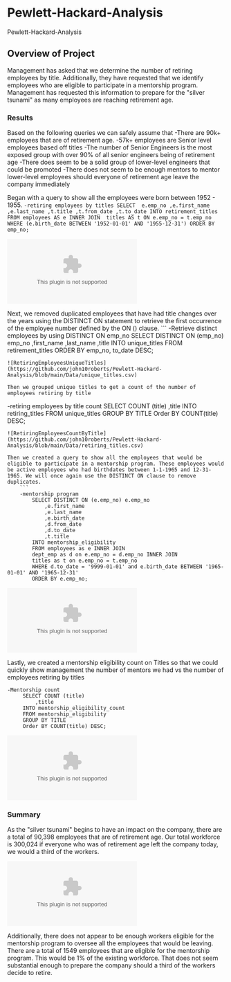 # Pewlett-Hackard-Analysis
 Pewlett-Hackard-Analysis

 ## Overview of Project
Management has asked that we determine the number of retiring employees by title. Additionally, they have requested that we identify employees who are eligible to participate in a mentorship program. Management has requested this information to prepare for the "silver tsunami" as many employees are reaching retirement age. 

### Results
Based on the following queries we can safely assume that 
-There are 90k+ employees that are of retirement age.
-57k+ employees are Senior level employees based off titles
-The number of Senior Engineers is the most exposed group with over 90% of all senior engineers being of retirement age
-There does seem to be a solid group of lower-level engineers that could be promoted
-There does not seem to be enough mentors to mentor lower-level employees should everyone of retirement age leave the company immediately

Began with a query to show all the employees were born between 1952 - 1955. 
    ```
    -retiring employees by titles
        SELECT  e.emp_no
            ,e.first_name
            ,e.last_name
            ,t.title
            ,t.from_date
            ,t.to_date
        INTO retirement_titles      
        FROM employees AS e INNER JOIN 
        titles AS t ON e.emp_no = t.emp_no
        WHERE (e.birth_date BETWEEN '1952-01-01' AND '1955-12-31')
        ORDER BY emp_no;
    ```
    
![RetiringEmployeesByTitle](https://github.com/john10roberts/Pewlett-Hackard-Analysis/blob/main/Data/retirement_titles.csv)

Next, we removed duplicated employees that have had title changes over the years using the DISTINCT ON statement to retrieve the first occurrence of the employee number defined by the ON () clause.
       ```
       -Retrieve distinct employees by using DISTINCT ON emp_no
            SELECT DISTINCT ON (emp_no) emp_no
                ,first_name
                ,last_name
                ,title
            INTO unique_titles
            FROM retirement_titles
            ORDER BY emp_no, to_date DESC;
```
![RetiringEmployeesUniqueTitles](https://github.com/john10roberts/Pewlett-Hackard-Analysis/blob/main/Data/unique_titles.csv)

Then we grouped unique titles to get a count of the number of employees retiring by title
   ```
   -retiring employees by title count
            SELECT COUNT (title)
                ,title
        INTO retiring_titles
        FROM unique_titles
        GROUP BY TITLE
        Order BY COUNT(title) DESC;
```
![RetiringEmployeesCountByTitle](https://github.com/john10roberts/Pewlett-Hackard-Analysis/blob/main/Data/retiring_titles.csv)

Then we created a query to show all the employees that would be eligible to participate in a mentorship program. These employees would be active employees who had birthdates between 1-1-1965 and 12-31-1965. We will once again use the DISTINCT ON clause to remove duplicates. 
    ```
    -mentorship program
        SELECT DISTINCT ON (e.emp_no) e.emp_no
            ,e.first_name
            ,e.last_name
            ,e.birth_date
            ,d.from_date
            ,d.to_date
            ,t.title
        INTO mentorship_eligibility
        FROM employees as e INNER JOIN
        dept_emp as d on e.emp_no = d.emp_no INNER JOIN
        titles as t on e.emp_no = t.emp_no
        WHERE d.to_date = '9999-01-01' and e.birth_date BETWEEN '1965-01-01' AND '1965-12-31'
        ORDER BY e.emp_no;
```
![MentorshipEligibility](https://github.com/john10roberts/Pewlett-Hackard-Analysis/blob/main/Data/mentorship_eligibilty.csv)

Lastly, we created a mentorship eligibility count on Titles so that we could quickly show management the number of mentors we had vs the number of employees retiring by titles
   ```
   -Mentorship count
        SELECT COUNT (title)
            ,title
        INTO mentorship_eligibility_count
        FROM mentorship_eligibility
        GROUP BY TITLE
        Order BY COUNT(title) DESC;
```
![MentorshipEligibilityCount](https://github.com/john10roberts/Pewlett-Hackard-Analysis/blob/main/Data/mentorship_eligibilty_count.csv)

### Summary
As the "silver tsunami" begins to have an impact on the company, there are a total of 90,398 employees that are of retirement age. Our total workforce is 300,024 if everyone who was of retirement age left the company today, we would a third of the workers. 

![MentorshipEligibilityCount](https://github.com/john10roberts/Pewlett-Hackard-Analysis/blob/main/Data/all_active_employees_count.csv)

Additionally, there does not appear to be enough workers eligible for the mentorship program to oversee all the employees that would be leaving. There are a total of 1549 employees that are eligible for the mentorship program. This would be 1% of the existing workforce. That does not seem substantial enough to prepare the company should a third of the workers decide to retire. 


